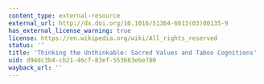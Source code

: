 ```yaml
---
content_type: external-resource
external_url: http://dx.doi.org/10.1016/S1364-6613(03)00135-9
has_external_license_warning: true
license: https://en.wikipedia.org/wiki/All_rights_reserved
status: ''
title: 'Thinking the Unthinkable: Sacred Values and Taboo Cognitions'
uid: d94dc3b4-cb21-46cf-83ef-553683ebe780
wayback_url: ''
---
```


